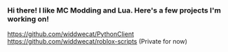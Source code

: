 ### Hi there! I like MC Modding and Lua. Here's a few projects I'm working on!
https://github.com/widdwecat/PythonClient
https://github.com/widdwecat/roblox-scripts (Private for now)


<!--
**widdwecat/widdwecat** is a ✨ _special_ ✨ repository because its `README.md` (this file) appears on your GitHub profile.

Here are some ideas to get you started:

- 🔭 I’m currently working on ...
- 🌱 I’m currently learning ...
- 👯 I’m looking to collaborate on ...
- 🤔 I’m looking for help with ...
- 💬 Ask me about ...
- 📫 How to reach me: ...
- 😄 Pronouns: ...
- ⚡ Fun fact: ...
-->
